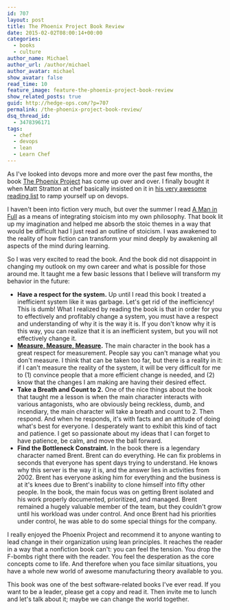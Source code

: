 ```yaml
---
id: 707
layout: post
title: The Phoenix Project Book Review
date: 2015-02-02T08:00:14+00:00
categories:
  - books
  - culture
author_name: Michael
author_url: /author/michael
author_avatar: michael
show_avatar: false
read_time: 10
feature_image: feature-the-phoenix-project-book-review 
show_related_posts: true 
guid: http://hedge-ops.com/?p=707
permalink: /the-phoenix-project-book-review/
dsq_thread_id:
  - 3478396171
tags:
  - chef
  - devops
  - lean
  - Learn Chef
---
```

As I've looked into devops more and more over the past few months, the book [The Phoenix Project](http://amzn.to/1AinIdB) has come up over and over. I finally bought it when Matt Stratton at chef basically insisted on it in [his very awesome reading list](http://www.mattstratton.com/tech/devops) to ramp yourself up on devops.<!--more-->

I haven't been into fiction very much, but over the summer I read [A Man in Full](http://amzn.to/1zx9aT7) as a means of integrating stoicism into my own philosophy. That book lit up my imagination and helped me absorb the stoic themes in a way that would be difficult had I just read an outline of stoicism. I was awakened to the reality of how fiction can transform your mind deeply by awakening all aspects of the mind during learning.

So I was very excited to read the book. And the book did not disappoint in changing my outlook on my own career and what is possible for those around me. It taught me a few basic lessons that I believe will transform my behavior in the future:

  * **Have a respect for the system.** Up until I read this book I treated a inefficient system like it was garbage. Let's get rid of the inefficiency! This is dumb! What I realized by reading the book is that in order for you to effectively and profitably change a system, you must have a respect and understanding of why it is the way it is. If you don't know why it is this way, you can realize that it is an inefficient system, but you will not effectively change it.
  * **[Measure, Measure, Measure](/measure-for-reality/).** The main character in the book has a great respect for measurement. People say you can't manage what you don't measure. I think that can be taken too far, but there is a reality in it: if I can't measure the reality of the system, it will be very difficult for me to (1) convince people that a more efficient change is needed, and (2) know that the changes I am making are having their desired effect.
  * **Take a Breath and Count to 2.** One of the nice things about the book that taught me a lesson is when the main character interacts with various antagonists, who are obviously being reckless, dumb, and incendiary, the main character will take a breath and count to 2. Then respond. And when he responds, it's with facts and an attitude of doing what's best for everyone. I desperately want to exhibit this kind of tact and patience. I get so passionate about my ideas that I can forget to have patience, be calm, and move the ball forward.
  * **Find the Bottleneck Constraint.** In the book there is a legendary character named Brent. Brent can do everything. He can fix problems in seconds that everyone has spent days trying to understand. He knows why this server is the way it is, and the answer lies in activities from 2002. Brent has everyone asking him for everything and the business is at it's knees due to Brent's inability to clone himself into fifty other people. In the book, the main focus was on getting Brent isolated and his work properly documented, prioritized, and managed. Brent remained a hugely valuable member of the team, but they couldn't grow until his workload was under control. And once Brent had his priorities under control, he was able to do some special things for the company.

I really enjoyed the Phoenix Project and recommend it to anyone wanting to lead change in their organization using lean principles. It reaches the reader in a way that a nonfiction book can't: you can feel the tension. You drop the F-bombs right there with the reader. You feel the desperation as the core concepts come to life. And therefore when you face similar situations, you have a whole new world of awesome manufacturing theory available to you.

This book was one of the best software-related books I've ever read. If you want to be a leader, please get a copy and read it. Then invite me to lunch and let's talk about it; maybe we can change the world together.